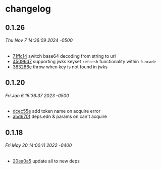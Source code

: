 # changelog

## 0.1.26
###### Thu Nov 7 14:36:09 2024 -0500

* [71ffc14](../../commit/71ffc14) switch base64 decoding from string to url
* [45096d7](../../commit/45096d7) supporting jwks keyset `refresh` functionality within `funcade`
* [383286e](../../commit/383286e) throw when key is not found in jwks

## 0.1.20
###### Fri Jan 6 16:36:37 2023 -0500

* [dcec55e](../../commit/dcec55e) add token name on acquire error
* [abd670f](../../commit/abd670f) deps.edn & params on can't acquire

## 0.1.18
###### Fri May 20 14:00:11 2022 -0400

* [20ea0a5](../../commit/20ea0a5) update all to new deps
